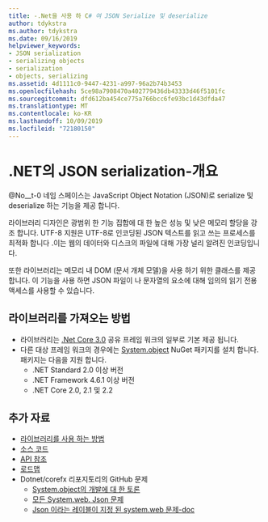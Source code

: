 ```yaml
---
title: -.Net을 사용 하 C# 여 JSON Serialize 및 deserialize
author: tdykstra
ms.author: tdykstra
ms.date: 09/16/2019
helpviewer_keywords:
- JSON serialization
- serializing objects
- serialization
- objects, serializing
ms.assetid: 4d1111c0-9447-4231-a997-96a2b74b3453
ms.openlocfilehash: 5ce98a7908470a402779436db43333d46f5101fc
ms.sourcegitcommit: dfd612ba454ce775a766bcc6fe93bc1d43dfda47
ms.translationtype: MT
ms.contentlocale: ko-KR
ms.lasthandoff: 10/09/2019
ms.locfileid: "72180150"
---
```

# <a name="json-serialization-in-net---overview"></a>.NET의 JSON serialization-개요

@No__t-0 네임 스페이스는 JavaScript Object Notation (JSON)로 serialize 및 deserialize 하는 기능을 제공 합니다.

라이브러리 디자인은 광범위 한 기능 집합에 대 한 높은 성능 및 낮은 메모리 할당을 강조 합니다. UTF-8 지원은 UTF-8로 인코딩된 JSON 텍스트를 읽고 쓰는 프로세스를 최적화 합니다 .이는 웹의 데이터와 디스크의 파일에 대해 가장 널리 알려진 인코딩입니다.

또한 라이브러리는 메모리 내 DOM (문서 개체 모델)을 사용 하기 위한 클래스를 제공 합니다. 이 기능을 사용 하면 JSON 파일이 나 문자열의 요소에 대해 임의의 읽기 전용 액세스를 사용할 수 있습니다. 

## <a name="how-to-get-the-library"></a>라이브러리를 가져오는 방법

* 라이브러리는 [.Net Core 3.0](https://aka.ms/netcore3download) 공유 프레임 워크의 일부로 기본 제공 됩니다.
* 다른 대상 프레임 워크의 경우에는 [System.object](https://www.nuget.org/packages/System.Text.Json) NuGet 패키지를 설치 합니다. 패키지는 다음을 지원 합니다.
  * .NET Standard 2.0 이상 버전
  * .NET Framework 4.6.1 이상 버전
  * .NET Core 2.0, 2.1 및 2.2

## <a name="additional-resources"></a>추가 자료

* [라이브러리를 사용 하는 방법](system-text-json-how-to.md)
* [소스 코드](https://github.com/dotnet/corefx/tree/master/src/System.Text.Json)
* [API 참조](xref:System.Text.Json)
* [로드맵](https://github.com/dotnet/corefx/blob/master/src/System.Text.Json/roadmap/README.md)
* Dotnet/corefx 리포지토리의 GitHub 문제
  * [System.object의 개발에 대 한 토론](https://github.com/dotnet/corefx/issues/33115)
  * [모든 System.web. Json 문제](https://github.com/dotnet/corefx/issues?q=is%3Aopen+is%3Aissue+label%3Aarea-System.Text.Json)
  * [Json 이라는 레이블이 지정 된 system.web 문제-doc](https://github.com/dotnet/corefx/labels/json-functionality-doc)
